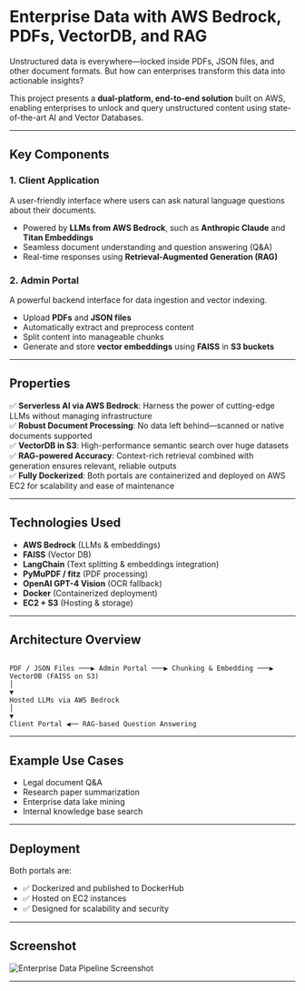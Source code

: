 # Enterprise Data with AWS Bedrock, PDFs, VectorDB, and RAG

Unstructured data is everywhere—locked inside PDFs, JSON files, and other document formats. But how can enterprises transform this data into actionable insights?

This project presents a **dual-platform, end-to-end solution** built on AWS, enabling enterprises to unlock and query unstructured content using state-of-the-art AI and Vector Databases.

---

##  Key Components

### 1. **Client Application**
A user-friendly interface where users can ask natural language questions about their documents.

- Powered by **LLMs from AWS Bedrock**, such as **Anthropic Claude** and **Titan Embeddings**
- Seamless document understanding and question answering (Q&A)
- Real-time responses using **Retrieval-Augmented Generation (RAG)**

### 2. **Admin Portal**
A powerful backend interface for data ingestion and vector indexing.

- Upload **PDFs** and **JSON files**
- Automatically extract and preprocess content
- Split content into manageable chunks
- Generate and store **vector embeddings** using **FAISS** in **S3 buckets**

---

## Properties

✅ **Serverless AI via AWS Bedrock**: Harness the power of cutting-edge LLMs without managing infrastructure  
✅ **Robust Document Processing**: No data left behind—scanned or native documents supported  
✅ **VectorDB in S3**: High-performance semantic search over huge datasets  
✅ **RAG-powered Accuracy**: Context-rich retrieval combined with generation ensures relevant, reliable outputs  
✅ **Fully Dockerized**: Both portals are containerized and deployed on AWS EC2 for scalability and ease of maintenance  

---

##  Technologies Used

- **AWS Bedrock** (LLMs & embeddings)
- **FAISS** (Vector DB)
- **LangChain** (Text splitting & embeddings integration)
- **PyMuPDF / fitz** (PDF processing)
- **OpenAI GPT-4 Vision** (OCR fallback)
- **Docker** (Containerized deployment)
- **EC2 + S3** (Hosting & storage)

---

## Architecture Overview

```

PDF / JSON Files ───▶ Admin Portal ───▶ Chunking & Embedding ───▶ VectorDB (FAISS on S3)
│
▼
Hosted LLMs via AWS Bedrock
│
▼
Client Portal ◀── RAG-based Question Answering

```

---

## Example Use Cases

- Legal document Q&A
- Research paper summarization
- Enterprise data lake mining
- Internal knowledge base search

---

## Deployment

Both portals are:

- ✅ Dockerized and published to DockerHub
- ✅ Hosted on EC2 instances
- ✅ Designed for scalability and security

---

## Screenshot

![Enterprise Data Pipeline Screenshot](https://github.com/user-attachments/assets/3ef7d933-88cc-458d-9d2f-768c3466447e)

---


